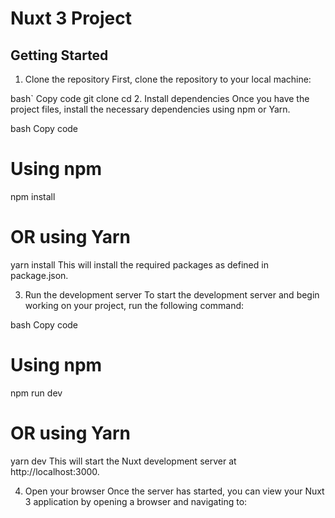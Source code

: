 # Nuxt 3 Project

## Getting Started
1. Clone the repository
First, clone the repository to your local machine:

bash`
Copy code
git clone <repository-url>
cd <repository-folder>
2. Install dependencies
Once you have the project files, install the necessary dependencies using npm or Yarn.

bash
Copy code
# Using npm
npm install

# OR using Yarn
yarn install
This will install the required packages as defined in package.json.

3. Run the development server
To start the development server and begin working on your project, run the following command:

bash
Copy code
# Using npm
npm run dev

# OR using Yarn
yarn dev
This will start the Nuxt development server at http://localhost:3000.

4. Open your browser
Once the server has started, you can view your Nuxt 3 application by opening a browser and navigating to:
